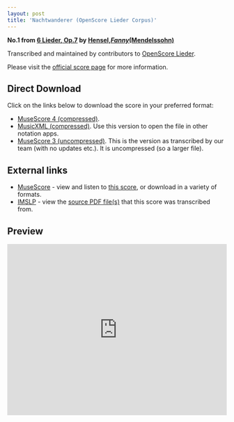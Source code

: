 ```yaml
---
layout: post
title: 'Nachtwanderer (OpenScore Lieder Corpus)'
---
```


__No.1 from [6 Lieder, Op.7](https://fourscoreandmore.org/openscore/lieder/Hensel,_Fanny_%28Mendelssohn%29/6_Lieder,_Op.7/) by [Hensel,_Fanny_(Mendelssohn)](https://fourscoreandmore.org/openscore/lieder/Hensel,_Fanny_%28Mendelssohn%29)__

Transcribed and maintained by contributors to [OpenScore Lieder].

Please visit the [official score page] for more information.

[official score page]: https://musescore.com/openscore-lieder-corpus/scores/5987757
[OpenScore Lieder]: https://musescore.com/openscore-lieder-corpus

## Direct Download

Click on the links below to download the score in your preferred format:
- [MuseScore 4 (compressed)](https://fourscoreandmore.org/openscore/lieder/Hensel,_Fanny_%28Mendelssohn%29/6_Lieder,_Op.7/1_Nachtwanderer.mscz).
- [MusicXML (compressed)](https://fourscoreandmore.org/openscore/lieder/Hensel,_Fanny_%28Mendelssohn%29/6_Lieder,_Op.7/1_Nachtwanderer.mxl). Use this version to open the file in other notation apps.
- [MuseScore 3 (uncompressed)](https://raw.githubusercontent.com/OpenScore/Lieder/refs/heads/main/scores/Hensel,_Fanny_%28Mendelssohn%29/6_Lieder,_Op.7/1_Nachtwanderer/lc5987757.mscx). This is the version as transcribed by our team (with no updates etc.). It is uncompressed (so a larger file).

## External links

- [MuseScore] - view and listen to [this score][MuseScore], or download in a variety of formats.
- [IMSLP] - view the [source PDF file(s)][IMSLP] that this score was transcribed from.

[MuseScore]: https://musescore.com/score/5987757
[IMSLP]: https://imslp.org/wiki/Special:ReverseLookup/558449

## Preview

<iframe width="100%" height="394" src="https://musescore.com/openscore-lieder-corpus/scores/5987757/embed" frameborder="0" allowfullscreen allow="autoplay; fullscreen"></iframe>
